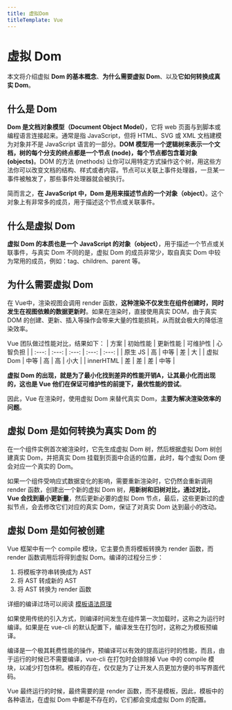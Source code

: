 ```yaml
---
title: 虚拟Dom
titleTemplate: Vue
---
```

# 虚拟 Dom
本文将介绍虚拟 **Dom 的基本概念**、**为什么需要虚拟 Dom**、以及**它如何转换成真实 Dom**。

## 什么是 Dom
**Dom 是文档对象模型（Document Object Model）**，它将 web 页面与到脚本或编程语言连接起来。通常是指 JavaScript，但将 HTML、SVG 或 XML 文档建模为对象并不是 JavaScript 语言的一部分。**DOM 模型用一个逻辑树来表示一个文档，树的每个分支的终点都是一个节点 (node)，每个节点都包含着对象 (objects)**。DOM 的方法 (methods) 让你可以用特定方式操作这个树，用这些方法你可以改变文档的结构、样式或者内容。节点可以关联上事件处理器，一旦某一事件被触发了，那些事件处理器就会被执行。

简而言之，**在 JavaScript 中，Dom 是用来描述节点的一个对象（object）**。这个对象上有非常多的成员，用于描述这个节点或关联事件。

## 什么是虚拟 Dom
**虚拟 Dom 的本质也是一个 JavaScript 的对象（object）**，用于描述一个节点或关联事件，与真实 Dom 不同的是，虚拟 Dom 的成员非常少，取自真实 Dom 中较为常用的成员，例如：tag、children、parent 等。

## 为什么需要虚拟 Dom
在 Vue中，渲染视图会调用 render 函数，**这种渲染不仅发生在组件创建时，同时发生在视图依赖的数据更新时**。如果在渲染时，直接使用真实 DOM，由于真实 DOM 的创建、更新、插入等操作会带来大量的性能损耗，从而就会极大的降低渲染效率。
 
Vue 团队做过性能对比，结果如下：
| 方案 | 初始性能 | 更新性能 | 可维护性 | 心智负担 |
| :---: | :---: | :---: | :---: | :---: | 
| 原生 JS   | 高   | 中等   |  差 |  大   | 
| 虚拟 Dom  | 中等 |  高  |  高 |  小大 | 
| innerHTML | 差   | 差   |  差 |  中等 | 

**虚拟 Dom 的出现，就是为了最小化找到差异的性能开销A，让其最小化而出现的，这也是 Vue 他们在保证可维护性的前提下，最优性能的尝试**。

因此，Vue 在渲染时，使用虚拟 Dom 来替代真实 Dom，**主要为解决渲染效率的问题**。

## 虚拟 Dom 是如何转换为真实 Dom 的
在一个组件实例首次被渲染时，它先生成虚拟 Dom 树，然后根据虚拟 Dom 树创建真实 Dom，并把真实 Dom 挂载到页面中合适的位置，此时，每个虚拟 Dom 便会对应一个真实的 Dom。

如果一个组件受响应式数据变化的影响，需要重新渲染时，它仍然会重新调用 render 函数，创建出一个新的虚拟 Dom 树，**用新树和旧树对比，通过对比，Vue 会找到最小更新量**，然后更新必要的虚拟 Dom 节点，最后，这些更新过的虚拟节点，会去修改它们对应的真实 Dom，保证了对真实 Dom 达到最小的改动。

## 虚拟 Dom 是如何被创建
Vue 框架中有一个 compile 模块，它主要负责将模板转换为 render 函数，而 render 函数调用后将得到虚拟 Dom。编译的过程分三步：

1. 将模板字符串转换成为 AST
2. 将 AST 转成新的 AST
3. 将 AST 转换为 render 函数

详细的编译过场可以阅读 [模板语法原理](/guide/vue/template)

如果使用传统的引入方式，则编译时间发生在组件第一次加载时，这称之为运行时编译。如果是在 vue-cli 的默认配置下，编译发生在打包时，这称之为模板预编译。

编译是一个极其耗费性能的操作，预编译可以有效的提高运行时的性能，而且，由于运行的时候已不需要编译，vue-cli 在打包时会排除掉 Vue 中的 compile 模块，以减少打包体积。模板的存在，仅仅是为了让开发人员更加方便的书写界面代码。

Vue 最终运行的时候，最终需要的是 render 函数，而不是模板，因此，模板中的各种语法，在虚拟 Dom 中都是不存在的，它们都会变成虚拟 Dom 的配置。